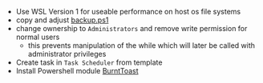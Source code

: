 - Use WSL Version 1 for useable performance on host os file systems
- copy and adjust [backup.ps1](windows_client/backup.ps1)
- change ownership to `Administrators` and remove write permission for normal users
  - this prevents manipulation of the while which will later be called with administrator privileges
- Create task in `Task Scheduler` from template
- Install Powershell module [BurntToast](https://github.com/Windos/BurntToast)
